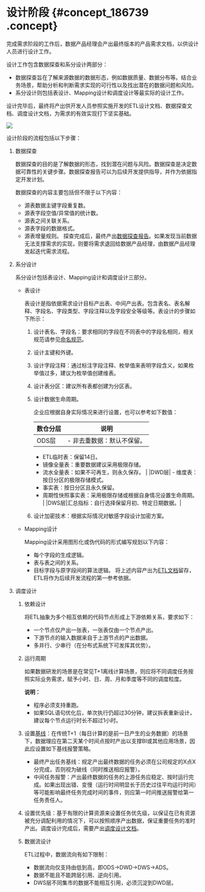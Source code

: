 # 设计阶段 {#concept_186739 .concept}

完成需求阶段的工作后，数据产品经理会产出最终版本的产品需求文档，以供设计人员进行设计工作。

设计工作包含数据探查和系分设计两部分：

-   数据探查旨在了解来源数据的数据形态，例如数据质量、数据分布等。结合业务场景，帮助分析和判断需求实现的可行性以及找出潜在的数据问题和风险。
-   系分设计则包括表设计、Mapping设计和调度设计等最实际的设计工作。

设计完毕后，最终将产出供开发人员参照实施开发的ETL设计文档、数据探查文档、调度设计文档，为需求的有效实现打下坚实基础。

![](http://static-aliyun-doc.oss-cn-hangzhou.aliyuncs.com/assets/img/160790/156281021245059_zh-CN.png)

设计阶段的流程包括以下步骤：

1.  数据探查

    数据探查的目的是了解数据的形态，找到潜在问题与风险。数据探查是决定数据可靠性的关键步骤。数据探查报告可以为后续开发提供指导，并作为依据指定开发计划。

    数据探查的内容主要包括但不限于以下内容：

    -   源表数据主键字段重复数。
    -   源表字段空值/异常值的统计数。
    -   源表之间关联关系。
    -   源表字段的数据格式。
    -   源表增量规则。
    探查完成后，最终产出[数据探查报告](cn.zh-CN/研发规范/附录/数据探查报告.md#)。如果发现当前数据无法支撑需求的实现，则要将需求退回给数据产品经理，由数据产品经理发起迭代需求流程。

2.  系分设计

    系分设计包括表设计、Mapping设计和调度设计三部分。

    -   表设计

        表设计是指依据需求设计目标产出表、中间产出表。包含表名、表名解释、字段名、字段类型、字段注释以及字段安全等级等。表设计的步骤如下所示：

        1.  设计表名、字段名：要求相同的字段在不同表中的字段名相同，相关规范请参见[命名规范](../../../../cn.zh-CN/规范/数仓建设指南/MaxCompute数据开发规范.md#)。
        2.  设计主键和外键。
        3.  设计字段注释：通过标注字段注释、枚举值来表明字段含义，如果枚举值过多，建议为枚举值创建维表。
        4.  设计表分区：建议所有表都创建为分区表。
        5.  设计数据生命周期。

            企业应根据自身实际情况来进行设置，也可以参考如下数值：

            |数仓分层|说明|
            |----|--|
            |ODS层|             -   非去重数据：默认不保留。
            -   ETL临时表：保留14日。
            -   镜像全量表：重要数据建议采用极限存储。
            -   流水全量表：如果不可再生，则永久保存。
 |
            |DWD层|             -   维度表：按日分区的极限存储模式。
            -   事实表：按日分区且永久保留。
            -   周期性快照事实表：采用极限存储或根据自身情况设置生命周期。
 |
            |DWS层|汇总指标：自行选择保留月初、特定日期数据。|

        6.  设计加密技术：根据实际情况对敏感字段设计加密方案。
    -   Mapping设计

        Mapping设计采用图形化或伪代码的形式编写规划以下内容：

        -   每个字段的生成逻辑。
        -   表与表之间的关系。
        -   目标字段与原字段间的算法逻辑。
        将上述内容产出为[ETL文档](cn.zh-CN/研发规范/附录/ETL文档.md#)留存，ETL将作为后续开发流程的第一参考依据。

3.  调度设计
    1.  依赖设计

        将ETL抽象为多个相互依赖的代码节点形成上下游依赖关系，要求如下：

        -   一个节点仅产出一张表，一张表仅由一个节点产出。
        -   下游节点的输入数据来自于上游节点的产出数据。
        -   多并行、少串行（在分布式系统下可发挥其优势）。
    2.  运行周期

        如果数据研发的场景是在常见T+1离线计算场景，则应将不同调度任务按照实际业务需求，赋予小时、日、周、月和季度等不同的调度粒度。

        **说明：** 

        -   程序必须支持重跑。
        -   如果SQL语句优化后，单次执行仍超过30分钟，建议拆表重新设计，建议每个节点运行时长不超过1小时。
    3.  设置[基线](../../../../cn.zh-CN/使用指南/运维中心/智能监控/使用指导/基线管理与基线实例.md#)：在传统T+1（每日计算的是前一日产生的业务数据）的场景下，数据理应在第二天某个时间点按时产出以支撑BI或其他应用场景，因此应设置如下基线报警策略。
        -   最终产出任务基线：规定产出最终数据的任务必须在公司规定的X点X分完成，否则视为破线（同时推送相应报警）。
        -   中间任务报警：产出最终数据的任务的上游任务应稳定、按时运行完成。如果出现出错、变慢（运行时间明显长于历史过往平均运行时间）等可能影响最终任务完成时间的事件，则应第一时间推送报警给第一任务责任人。
    4.  设置优先级：基于有限的计算资源来设置任务优先级，以保证在已有资源被充分调配利用的情况下，可以按照顺序产出数据，保证重要任务的准时产出。调度设计完成后，需要产出[调度设计文档](cn.zh-CN/研发规范/附录/调度设计文档.md#)。
    5.  数据流设计

        ETL过程中，数据流向有如下限制：

        -   数据流向仅支持由低到高，即ODS-\>DWD-\>DWS-\>ADS。
        -   数据不能且不能跨层引用、逆向引用。
        -   DWS层不同集市的数据不能相互引用，必须沉淀到DWD层。

